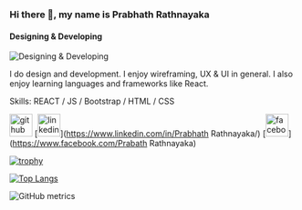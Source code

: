 ### Hi there 👋, my name is Prabhath Rathnayaka
#### Designing & Developing
![Designing & Developing](https://media-exp1.licdn.com/dms/image/C5616AQGFKkaOTwjQ7Q/profile-displaybackgroundimage-shrink_350_1400/0/1641719352261?e=1648080000&v=beta&t=nJLfoLgjwCMNDkywD97sjtkRwFSSZ42Qn4vhTyQl3YI)

I do design and development. I enjoy wireframing, UX & UI in general.
I also enjoy learning languages and frameworks like React. 

Skills: REACT / JS / Bootstrap / HTML / CSS



[<img src='https://cdn.jsdelivr.net/npm/simple-icons@3.0.1/icons/github.svg' alt='github' height='40'>](https://github.com/PrabhathR-99)  [<img src='https://cdn.jsdelivr.net/npm/simple-icons@3.0.1/icons/linkedin.svg' alt='linkedin' height='40'>](https://www.linkedin.com/in/Prabhath Rathnayaka/)  [<img src='https://cdn.jsdelivr.net/npm/simple-icons@3.0.1/icons/facebook.svg' alt='facebook' height='40'>](https://www.facebook.com/Prabath Rathnayaka)  

[![trophy](https://github-profile-trophy.vercel.app/?username=PrabhathR-99)](https://github.com/ryo-ma/github-profile-trophy)

[![Top Langs](https://github-readme-stats.vercel.app/api/top-langs/?username=PrabhathR-99)](https://github.com/anuraghazra/github-readme-stats)

![GitHub metrics](https://metrics.lecoq.io/PrabhathR-99)  

